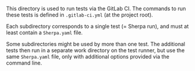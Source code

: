 This directory is used to run tests via the GitLab CI. The commands to run
these tests is defined in `.gitlab-ci.yml` (at the project root).

Each subdirectory corresponds to a single test (= Sherpa run), and must at
least contain a `Sherpa.yaml` file.

Some subdirectories might be used by more than one test. The additional tests
then run in a separate work directory on the test runner, but use the same
`Sherpa.yaml` file, only with additional options provided via the command line.
